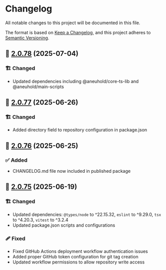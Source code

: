 # Changelog

All notable changes to this project will be documented in this file.

The format is based on [Keep a Changelog](https://keepachangelog.com/en/1.1.0/),
and this project adheres to [Semantic Versioning](http://semver.org/spec/v2.0.0.html).

## 🔖 [2.0.78] (2025-07-04)

### 🏗️ Changed

- Updated dependencies including @aneuhold/core-ts-lib and @aneuhold/main-scripts

## 🔖 [2.0.77] (2025-06-26)

### 🏗️ Changed

- Added directory field to repository configuration in package.json

## 🔖 [2.0.76] (2025-06-25)

### ✅ Added

- CHANGELOG.md file now included in published package

## 🔖 [2.0.75] (2025-06-19)

### 🏗️ Changed

- Updated dependencies: `@types/node` to ^22.15.32, `eslint` to ^9.29.0, `tsx` to ^4.20.3, `vitest` to ^3.2.4
- Updated package.json scripts and configurations

### 🩹 Fixed

- Fixed GitHub Actions deployment workflow authentication issues
- Added proper GitHub token configuration for git tag creation
- Updated workflow permissions to allow repository write access

<!-- Link References -->

[2.0.78]: https://github.com/aneuhold/ts-libs/compare/be-ts-db-lib-v2.0.77...be-ts-db-lib-v2.0.78
[2.0.77]: https://github.com/aneuhold/ts-libs/compare/be-ts-db-lib-v2.0.76...be-ts-db-lib-v2.0.77
[2.0.76]: https://github.com/aneuhold/ts-libs/compare/be-ts-db-lib-v2.0.75...be-ts-db-lib-v2.0.76
[2.0.75]: https://github.com/aneuhold/ts-libs/releases/tag/be-ts-db-lib-v2.0.75
